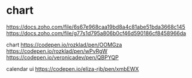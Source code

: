 # chart
https://docs.zoho.com/file/6s67e968caa19bd8a4c81abe51bda3668c145
https://docs.zoho.com/file/g77s1d795a806b0cf46d590186cf8458966da

chart
https://codepen.io/rozklad/pen/OOMGza
https://codepen.io/rozklad/pen/wPvRgW
https://codepen.io/veronicadev/pen/QBPYQP

calendar ui
https://codepen.io/eliza-rjb/pen/xmbEWX
